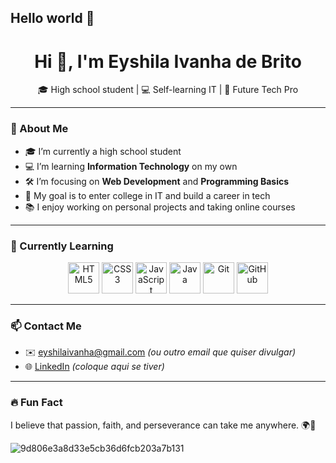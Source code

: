 ## Hello world 🎀
<h1 align="center">Hi 👋, I'm Eyshila Ivanha de Brito</h1>

<p align="center">
🎓 High school student | 💻 Self-learning IT | 🚀 Future Tech Pro
</p>

---

### 🌟 About Me

- 🎓 I’m currently a high school student  
- 💻 I’m learning **Information Technology** on my own  
- 🛠️ I’m focusing on **Web Development** and **Programming Basics**  
- 🎯 My goal is to enter college in IT and build a career in tech  
- 📚 I enjoy working on personal projects and taking online courses  

---

### 🧠 Currently Learning

<div align="center">
  <img src="https://cdn.jsdelivr.net/gh/devicons/devicon/icons/html5/html5-original.svg" alt="HTML5" width="50" />
  <img src="https://cdn.jsdelivr.net/gh/devicons/devicon/icons/css3/css3-original.svg" alt="CSS3" width="50" />
  <img src="https://cdn.jsdelivr.net/gh/devicons/devicon/icons/javascript/javascript-original.svg" alt="JavaScript" width="50" />
  <img src="https://cdn.jsdelivr.net/gh/devicons/devicon/icons/java/java-original.svg" alt="Java" width="50" />
  <img src="https://cdn.jsdelivr.net/gh/devicons/devicon/icons/git/git-original.svg" alt="Git" width="50" />
  <img src="https://cdn.jsdelivr.net/gh/devicons/devicon/icons/github/github-original.svg" alt="GitHub" width="50" />
</div>

---

### 📫 Contact Me

- ✉️ eyshilaivanha@gmail.com *(ou outro email que quiser divulgar)*
- 🌐 [LinkedIn](https://www.linkedin.com/) *(coloque aqui se tiver)*

---

### 🔥 Fun Fact

I believe that passion, faith, and perseverance can take me anywhere. 🌍💫


![9d806e3a8d33e5cb36d6fcb203a7b131](https://github.com/user-attachments/assets/5b0fd311-c1b4-4b6f-8353-21006c6dd5a8)

<!--
**sheylaghost/sheylaghost** is a ✨ _special_ ✨ repository because its `README.md` (this file) appears on your GitHub profile.

Here are some ideas to get you started:

- 🔭 I’m currently working on ...
- 🌱 I’m currently learning ...
- 👯 I’m looking to collaborate on ...
- 🤔 I’m looking for help with ...
- 💬 Ask me about ...
- 📫 How to reach me: ...
- 😄 Pronouns: ...
- ⚡ Fun fact: ...
-->
